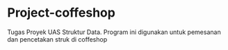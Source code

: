 # Project-coffeshop
Tugas Proyek UAS Struktur Data.
Program ini digunakan untuk pemesanan dan pencetakan struk di coffeshop
